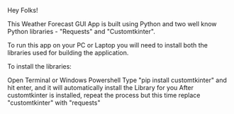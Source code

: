 Hey Folks!

This Weather Forecast GUI App is built using Python and two well know Python libraries - "Requests" and "Customtkinter".

To run this app on your PC or Laptop you will need to install both the libraries used for building the application.

To install the libraries:

Open Terminal or Windows Powershell 
Type "pip install customtkinter" and hit enter, and it will automatically install the Library for you
After customtkinter is installed, repeat the process but this time replace "customtkinter" with "requests"


